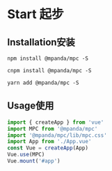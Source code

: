 # Start 起步

## Installation安装
```shell
npm install @mpanda/mpc -S
```

```shell
cnpm install @mpanda/mpc -S
```

```shell
yarn add @mpanda/mpc -S
```
## Usage使用

```js 
import { createApp } from 'vue'
import MPC from '@mpanda/mpc' 
import '@mpanda/mpc/lib/mpc.css'
import App from './App.vue'
const Vue = createApp(App)
Vue.use(MPC)
Vue.mount('#app')
```
